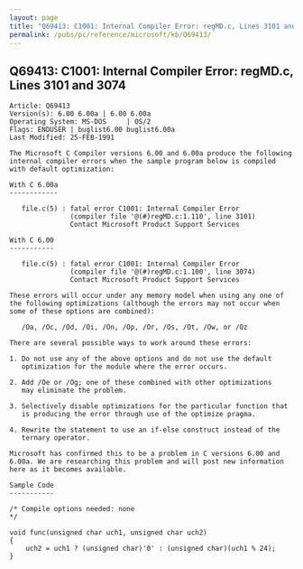 ```yaml
---
layout: page
title: "Q69413: C1001: Internal Compiler Error: regMD.c, Lines 3101 and 3074"
permalink: /pubs/pc/reference/microsoft/kb/Q69413/
---
```


## Q69413: C1001: Internal Compiler Error: regMD.c, Lines 3101 and 3074

	Article: Q69413
	Version(s): 6.00 6.00a | 6.00 6.00a
	Operating System: MS-DOS     | OS/2
	Flags: ENDUSER | buglist6.00 buglist6.00a
	Last Modified: 25-FEB-1991
	
	The Microsoft C Compiler versions 6.00 and 6.00a produce the following
	internal compiler errors when the sample program below is compiled
	with default optimization:
	
	With C 6.00a
	------------
	
	   file.c(5) : fatal error C1001: Internal Compiler Error
	               (compiler file '@(#)regMD.c:1.110', line 3101)
	               Contact Microsoft Product Support Services
	
	With C 6.00
	-----------
	
	   file.c(5) : fatal error C1001: Internal Compiler Error
	               (compiler file '@(#)regMD.c:1.100', line 3074)
	               Contact Microsoft Product Support Services
	
	These errors will occur under any memory model when using any one of
	the following optimizations (although the errors may not occur when
	some of these options are combined):
	
	   /Oa, /Oc, /Od, /Oi, /On, /Op, /Or, /Os, /Ot, /Ow, or /Oz
	
	There are several possible ways to work around these errors:
	
	1. Do not use any of the above options and do not use the default
	   optimization for the module where the error occurs.
	
	2. Add /Oe or /Og; one of these combined with other optimizations
	   may eliminate the problem.
	
	3. Selectively disable optimizations for the particular function that
	   is producing the error through use of the optimize pragma.
	
	4. Rewrite the statement to use an if-else construct instead of the
	   ternary operator.
	
	Microsoft has confirmed this to be a problem in C versions 6.00 and
	6.00a. We are researching this problem and will post new information
	here as it becomes available.
	
	Sample Code
	-----------
	
	/* Compile options needed: none
	*/
	
	void func(unsigned char uch1, unsigned char uch2)
	{
	    uch2 = uch1 ? (unsigned char)'0' : (unsigned char)(uch1 % 24);
	}
